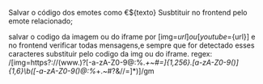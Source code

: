 Salvar o código dos emotes como €${texto} Susbtituir no frontend pelo emote relacionado;

salvar o codigo da imagem ou do iframe por [img=${url}] ou [youtube=${url}] e no frontend verificar todas mensagens,e sempre que for detectado esses caracteres substituir pelo codigo da img ou do iframe.
regex: /\[img=https?:\/\/(www\.)?[-a-zA-Z0-9@:%._\+~#=]{1,256}\.[a-zA-Z0-9()]{1,6}\b([-a-zA-Z0-9()@:%_\+.~#?&\/\/=]*)\]/gm
